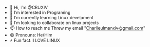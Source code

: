 - 👋 Hi, I’m @CRUXIV
- 👀 I’m interested in Programing
- 🌱 I’m currently learning Linux develpment 
- 💞️ I’m looking to collaborate on linux projects
- 📫 How to reach me Threw my email "Charlieulmanxiv@gmail.com"
- 😄 Pronouns: He/Him
- ⚡ Fun fact: I LOVE LINUX
